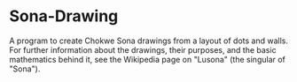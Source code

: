 # Sona-Drawing
A program to create Chokwe Sona drawings from a layout of dots and walls. 
For further information about the drawings, their purposes, and the basic
mathematics behind it, see the Wikipedia page on "Lusona" (the singular of "Sona").
